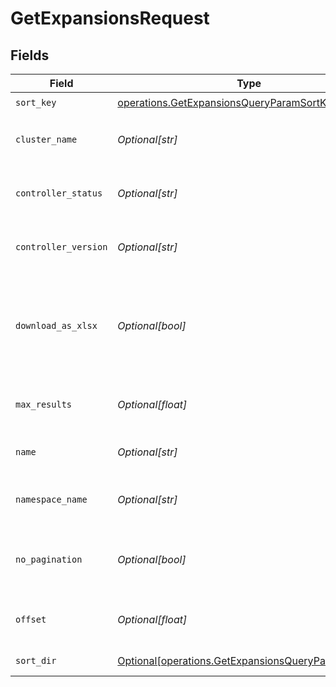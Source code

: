 # GetExpansionsRequest


## Fields

| Field                                                                                                            | Type                                                                                                             | Required                                                                                                         | Description                                                                                                      |
| ---------------------------------------------------------------------------------------------------------------- | ---------------------------------------------------------------------------------------------------------------- | ---------------------------------------------------------------------------------------------------------------- | ---------------------------------------------------------------------------------------------------------------- |
| `sort_key`                                                                                                       | [operations.GetExpansionsQueryParamSortKey](../../models/operations/getexpansionsqueryparamsortkey.md)           | :heavy_check_mark:                                                                                               | sort key                                                                                                         |
| `cluster_name`                                                                                                   | *Optional[str]*                                                                                                  | :heavy_minus_sign:                                                                                               | Filter expansions by cluster name                                                                                |
| `controller_status`                                                                                              | *Optional[str]*                                                                                                  | :heavy_minus_sign:                                                                                               | Filter the clusters by controller status                                                                         |
| `controller_version`                                                                                             | *Optional[str]*                                                                                                  | :heavy_minus_sign:                                                                                               | Filter the clusters by controller version                                                                        |
| `download_as_xlsx`                                                                                               | *Optional[bool]*                                                                                                 | :heavy_minus_sign:                                                                                               | When true, the API will return an xlsx file, and pagination will be ignored                                      |
| `max_results`                                                                                                    | *Optional[float]*                                                                                                | :heavy_minus_sign:                                                                                               | The number of entries to return (pagination)                                                                     |
| `name`                                                                                                           | *Optional[str]*                                                                                                  | :heavy_minus_sign:                                                                                               | Filter expansions by name                                                                                        |
| `namespace_name`                                                                                                 | *Optional[str]*                                                                                                  | :heavy_minus_sign:                                                                                               | Filter expansions by namespace                                                                                   |
| `no_pagination`                                                                                                  | *Optional[bool]*                                                                                                 | :heavy_minus_sign:                                                                                               | When true, the pagination params will be ignored                                                                 |
| `offset`                                                                                                         | *Optional[float]*                                                                                                | :heavy_minus_sign:                                                                                               | Return entries from this offset (pagination)                                                                     |
| `sort_dir`                                                                                                       | [Optional[operations.GetExpansionsQueryParamSortDir]](../../models/operations/getexpansionsqueryparamsortdir.md) | :heavy_minus_sign:                                                                                               | sorting direction                                                                                                |